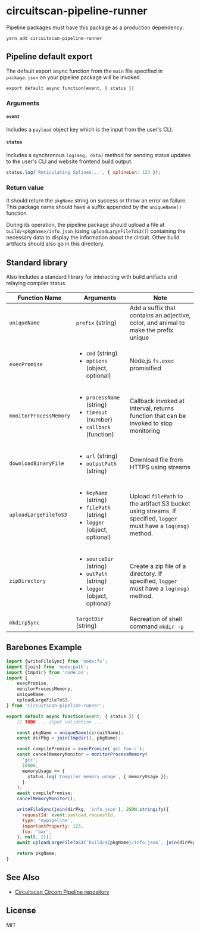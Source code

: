 # circuitscan-pipeline-runner

Pipeline packages must have this package as a production dependency:

```
yarn add circuitscan-pipeline-runner
```

## Pipeline default export

The default export async function from the `main` file specified in `package.json` on your pipeline package will be invoked.

`export default async function(event, { status })`

### Arguments

#### `event`

Includes a `payload` object key which is the input from the user's CLI.

#### `status`

Includes a synchronous `log(msg, data)` method for sending status updates to the user's CLI and website frontend build output.

```js
status.log('Reticulating Splines...', { splineLen: 123 });
```

### Return value

It should return the `pkgName` string on success or throw an error on failure. This package name should have a suffix appended by the `uniqueName()` function.

During its operation, the pipeline package should upload a file at `build/<pkgName>/info.json` (using `uploadLargeFileToS3()`) containing the necessary data to display the information about the circuit. Other build artifacts should also go in this directory.

## Standard library

Also includes a standard library for interacting with build artifacts and relaying compiler status.

Function Name | Arguments | Note
--------------|-----------|----------
`uniqueName` | `prefix` (string) | Add a suffix that contains an adjective, color, and animal to make the prefix unique
`execPromise` | <ul><li>`cmd` (string)</li><li>`options` (object, optional)</li></ul> | Node.js `fs.exec` promisified
`monitorProcessMemory` | <ul><li>`processName` (string)</li><li>`timeout` (number)</li><li>`callback` (function)</li></ul> | Callback invoked at interval, returns function that can be invoked to stop monitoring
`downloadBinaryFile` | <ul><li>`url` (string)</li><li>`outputPath` (string)</li></ul> | Download file from HTTPS using streams
`uploadLargeFileToS3` | <ul><li>`keyName` (string)</li><li>`filePath` (string)</li><li>`logger` (object, optional)</li></ul> | Upload `filePath` to the artifact S3 bucket using streams. If specified, `logger` must have a `log(msg)` method.
`zipDirectory` | <ul><li>`sourceDir` (string)</li><li>`outPath` (string)</li><li>`logger` (object, optional)</li></ul> | Create a zip file of a directory. If specified, `logger` must have a `log(msg)` method.
`mkdirpSync` | `targetDir` (string) | Recreation of shell command `mkdir -p`

## Barebones Example

```js
import {writeFileSync} from 'node:fs';
import {join} from 'node:path';
import {tmpdir} from 'node:os';
import {
    execPromise,
    monitorProcessMemory,
    uniqueName,
    uploadLargeFileToS3,
} from 'circuitscan-pipeline-runner';

export default async function(event, { status }) {
    // TODO ... input validation ...

    const pkgName = uniqueName(circuitName);
    const dirPkg = join(tmpdir(), pkgName);

    const compilePromise = execPromise(`gcc foo.c`);
    const cancelMemoryMonitor = monitorProcessMemory(
      'gcc',
      10000,
      memoryUsage => {
        status.log(`Compiler memory usage`, { memoryUsage });
      }
    );
    await compilePromise;
    cancelMemoryMonitor();

    writeFileSync(join(dirPkg, 'info.json'), JSON.stringify({
      requestId: event.payload.requestId,
      type: 'mypipeline',
      importantProperty: 123,
      foo: 'bar',
    }, null, 2));
    await uploadLargeFileToS3(`build/${pkgName}/info.json`, join(dirPkg, 'info.json'));

    return pkgName;
}
```

## See Also

* [Circuitscan Circom Pipeline repository](https://github.com/circuitscan/circom-pipeline)

## License

MIT
